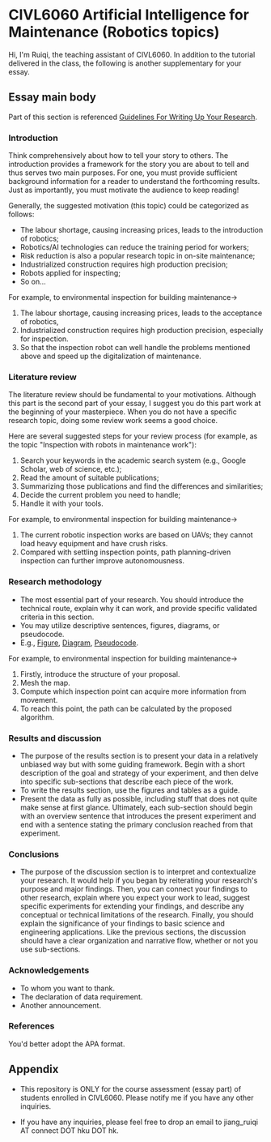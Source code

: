 # CIVL6060 Artificial Intelligence for Maintenance (Robotics topics)

Hi, I'm Ruiqi, the teaching assistant of CIVL6060. In addition to the tutorial delivered in the class, the following is another supplementary for your essay.

## Essay main body

Part of this section is referenced [Guidelines For Writing Up Your Research](https://ocw.mit.edu/courses/20-109-laboratory-fundamentals-in-biological-engineering-spring-2010/pages/assignments/guidelines-for-writing-up-your-research/#Introduction).

### Introduction

Think comprehensively about how to tell your story to others. 
The introduction provides a framework for the story you are about to tell and thus serves two main purposes. 
For one, you must provide sufficient background information for a reader to understand the forthcoming results. 
Just as importantly, you must motivate the audience to keep reading!

Generally, the suggested motivation (this topic) could be categorized as follows:

- The labour shortage, causing increasing prices, leads to the introduction of robotics;
- Robotics/AI technologies can reduce the training period for workers;
- Risk reduction is also a popular research topic in on-site maintenance;
- Industrialized construction requires high production precision;
- Robots applied for inspecting;
- So on...

For example, to environmental inspection for building maintenance->

1. The labour shortage, causing increasing prices, leads to the acceptance of robotics,
2. Industrialized construction requires high production precision, especially for inspection.
3. So that the inspection robot can well handle the problems mentioned above and speed up the digitalization of maintenance.

### Literature review

The literature review should be fundamental to your motivations. Although this part is the second part of your essay, I suggest you do this part work at the beginning of your masterpiece. When you do not have a specific research topic, doing some review work seems a good choice.

Here are several suggested steps for your review process (for example, as the topic "Inspection with robots in maintenance work"):
1. Search your keywords in the academic search system (e.g., Google Scholar, web of science, etc.);
2. Read the amount of suitable publications;
3. Summarizing those publications and find the differences and similarities;
4. Decide the current problem you need to handle;
5. Handle it with your tools.

For example, to environmental inspection for building maintenance->

1. The current robotic inspection works are based on UAVs; they cannot load heavy equipment and have crush risks.
2. Compared with settling inspection points, path planning-driven inspection can further improve autonomousness.

### Research methodology

- The most essential part of your research. You should introduce the technical route, explain why it can work, and provide specific validated criteria in this section.
- You may utilize descriptive sentences, figures, diagrams, or pseudocode.
- E.g., [Figure](./Figs/fig1.png), [Diagram](./Figs/fig2.gif), [Pseudocode](./Figs/fig3.png).

For example, to environmental inspection for building maintenance->

1. Firstly, introduce the structure of your proposal.
2. Mesh the map.
3. Compute which inspection point can acquire more information from movement.
4. To reach this point, the path can be calculated by the proposed algorithm.

### Results and discussion

- The purpose of the results section is to present your data in a relatively unbiased way but with some guiding framework. Begin with a short description of the goal and strategy of your experiment, and then delve into specific sub-sections that describe each piece of the work.
- To write the results section, use the figures and tables as a guide.
- Present the data as fully as possible, including stuff that does not quite make sense at first glance. Ultimately, each sub-section should begin with an overview sentence that introduces the present experiment and end with a sentence stating the primary conclusion reached from that experiment.

### Conclusions

- The purpose of the discussion section is to interpret and contextualize your research. It would help if you began by reiterating your research's purpose and major findings. Then, you can connect your findings to other research, explain where you expect your work to lead, suggest specific experiments for extending your findings, and describe any conceptual or technical limitations of the research. Finally, you should explain the significance of your findings to basic science and engineering applications. Like the previous sections, the discussion should have a clear organization and narrative flow, whether or not you use sub-sections.

### Acknowledgements

- To whom you want to thank.
- The declaration of data requirement.
- Another announcement.

### References

You'd better adopt the APA format.

## Appendix

- This repository is ONLY for the course assessment (essay part) of students enrolled in CIVL6060. Please notify me if you have any other inquiries.

- If you have any inquiries, please feel free to drop an email to jiang_ruiqi AT connect DOT hku DOT hk.